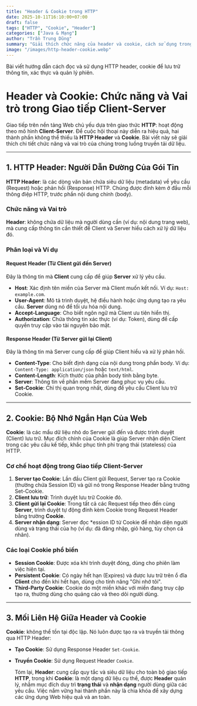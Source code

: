 ```yaml
---
title: "Header & Cookie trong HTTP"
date: 2025-10-11T16:10:00+07:00
draft: false
tags: ["HTTP", "Cookie", "Header"]
categories: ["Java & Mạng"]
author: "Trần Trung Dũng"
summary: "Giải thích chức năng của header và cookie, cách sử dụng trong giao tiếp Client-Server."
image: "/images/http-header-cookie.webp"
---
```

Bài viết hướng dẫn cách đọc và sử dụng HTTP header, cookie để lưu trữ thông tin, xác thực và quản lý phiên.

# Header và Cookie: Chức năng và Vai trò trong Giao tiếp Client-Server

Giao tiếp trên nền tảng Web chủ yếu dựa trên giao thức **HTTP**: hoạt động theo mô hình **Client-Server**. Để cuộc hội thoại này diễn ra hiệu quả, hai thành phần không thể thiếu là **HTTP Header** và **Cookie**. Bài viết này sẽ giải thích chi tiết chức năng và vai trò của chúng trong luồng truyền tải dữ liệu.

---

## 1. HTTP Header: Người Dẫn Đường Của Gói Tin

**HTTP Header**: là các dòng văn bản chứa siêu dữ liệu (metadata) về yêu cầu (Request) hoặc phản hồi (Response) HTTP. Chúng được đính kèm ở đầu mỗi thông điệp HTTP, trước phần nội dung chính (body).

### Chức năng và Vai trò
**Header**: không chứa dữ liệu mà người dùng cần (ví dụ: nội dung trang web), mà cung cấp thông tin cần thiết để Client và Server hiểu cách xử lý dữ liệu đó.

### Phân loại và Ví dụ
#### **Request Header** (Từ Client gửi đến Server)
Đây là thông tin mà **Client** cung cấp để giúp **Server** xử lý yêu cầu.

* **Host**: Xác định tên miền của Server mà Client muốn kết nối. Ví dụ: `Host: example.com`.
* **User-Agent**: Mô tả trình duyệt, hệ điều hành hoặc ứng dụng tạo ra yêu cầu. **Server** dùng nó để tối ưu hóa nội dung.
* **Accept-Language**: Cho biết ngôn ngữ mà Client ưu tiên hiển thị.
* **Authorization**: Chứa thông tin xác thực (ví dụ: Token), dùng để cấp quyền truy cập vào tài nguyên bảo mật.

#### **Response Header** (Từ **Server** gửi lại **Client**)
Đây là thông tin mà Server cung cấp để giúp Client hiểu và xử lý phản hồi.

* **Content-Type**: Cho biết định dạng của nội dung trong phần body. Ví dụ: `Content-Type: application/json` hoặc `text/html`.
* **Content-Length**: Kích thước của phần body tính bằng byte.
* **Server**: Thông tin về phần mềm Server đang phục vụ yêu cầu.
* **Set-Cookie**: Chỉ thị quan trọng nhất, dùng để yêu cầu Client lưu trữ Cookie.

---

## 2. Cookie: Bộ Nhớ Ngắn Hạn Của Web

**Cookie**: là các mẩu dữ liệu nhỏ do Server gửi đến và được trình duyệt (Client) lưu trữ. Mục đích chính của Cookie là giúp Server nhận diện Client trong các yêu cầu kế tiếp, khắc phục tính phi trạng thái (stateless) của HTTP.

### Cơ chế hoạt động trong Giao tiếp Client-Server
1.  **Server tạo Cookie**: Lần đầu Client gửi Request, Server tạo ra Cookie (thường chứa Session ID) và gửi nó trong Response Header bằng trường Set-Cookie.
2.  **Client lưu trữ**: Trình duyệt lưu trữ Cookie đó.
3.  **Client gửi lại Cookie**: Trong tất cả các Request tiếp theo đến cùng **Server**, trình duyệt tự động đính kèm Cookie trong Request Header bằng trường **Cookie**.
4.  **Server nhận dạng**: Server đọc *ession ID từ Cookie để nhận diện người dùng và trạng thái của họ (ví dụ: đã đăng nhập, giỏ hàng, tùy chọn cá nhân).

### Các loại Cookie phổ biến
* **Session Cookie**: Được xóa khi trình duyệt đóng, dùng cho phiên làm việc hiện tại.
* **Persistent Cookie**: Có ngày hết hạn (Expires) và được lưu trữ trên ổ đĩa **Client** cho đến khi hết hạn, dùng cho tính năng "Ghi nhớ tôi".
* **Third-Party Cookie**: Cookie do một miền khác với miền đang truy cập tạo ra, thường dùng cho quảng cáo và theo dõi người dùng.

---

## 3. Mối Liên Hệ Giữa Header và Cookie

**Cookie**: không thể tồn tại độc lập. Nó luôn được tạo ra và truyền tải thông qua HTTP Header:

* **Tạo Cookie**: Sử dụng Response Header `Set-Cookie`.
* **Truyền Cookie**: Sử dụng Request Header `Cookie`.

    Tóm lại, **Header**: cung cấp quy tắc và siêu dữ liệu cho toàn bộ giao tiếp **HTTP**, trong khi **Cookie**: là một dạng dữ liệu cụ thể, được **Header** quản lý, nhằm mục đích duy trì **trạng thái** và **nhận dạng** người dùng giữa các yêu cầu. Việc nắm vững hai thành phần này là chìa khóa để xây dựng các ứng dụng Web hiệu quả và an toàn.